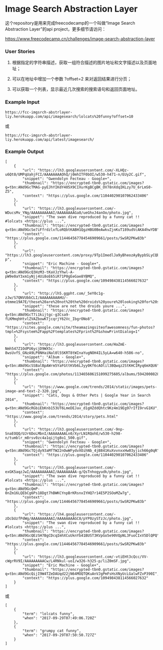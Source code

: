 # Image Search Abstraction Layer

这个repository是用来完成freecodecamp的一个叫做“Image Search Abstraction Layer”的api project，更多细节请访问：

<https://www.freecodecamp.cn/challenges/image-search-abstraction-layer>

### User Stories

1. 根据指定的字符串描述，获取一组符合描述的图片地址和文字描述以及页面地址；

2. 可以在地址中增加一个参数 ?offset=2 来对返回结果进行分页；

3. 可以获取一个列表，显示最近几次搜索的搜索语句和返回页面地址。

### Example Input

    https://fcc-imgsrch-abstrlayer-liy.herokuapp.com/api/imagesearch/lolcats%20funny?offset=10
    
或

    https://fcc-imgsrch-abstrlayer-liy.herokuapp.com/api/latest/imagesearch/

### Example Output

    [
        {
            "url": "https://lh3.googleusercontent.com/-XLHQz-u6Qt0/UMPqUahjFCI/AAAAAAAAOhQ/j0mhITF0bOI/w530-h471-n/EUy2C.gif",
            "snippet": "Gwendolyn Fecteau - Google+",
            "thumbnail": "https://encrypted-tbn0.gstatic.com/images?q=tbn:ANd9GcTMAG-pyEJhYIKdY405X9CIXurKgBCgBK_OV78nXdqIKLzy7U_6rLmS0-Z5",
            "context": "https://plus.google.com/110440290107062433406"
        },
        {
            "url": "https://lh3.googleusercontent.com/-WDucsMv_YNg/AAAAAAAAAAI/AAAAAAAAGa8/ueGhxJ4anOo/photo.jpg",
            "snippet": "The swan dive reproduced by a funny cat !! #lolcats <https://plus ...",
            "thumbnail": "https://encrypted-tbn0.gstatic.com/images?q=tbn:ANd9GcSe7iFfrdzlxfLoRQbtKABH1QgzHBG0BeAwkvZjnKuT189udVcAKA4hwYDB",
            "context": "https://plus.google.com/114464567784546909661/posts/SwSR2PKw83b"
        },
        {
            "url": "https://lh3.googleusercontent.com/proxy/9Tp1ImedlJa9yBheozAyBypbSLyCQbx5PXqHgJxiDMoUys1hmEIH9kkKan8oVQ0v5Q=s500-p",
            "snippet": "Eric Machine - Google+",
            "thumbnail": "https://encrypted-tbn0.gstatic.com/images?q=tbn:ANd9GcQ3HzM3-tKaVJzYhwl-A-pW9e0aY3xm1yNjj4Ui8oE65iR71P0gEeGae8YBMQ",
            "context": "https://plus.google.com/109498438114566027632"
        },
        {
            "url": "http://lh5.ggpht.com/_5eY0c1g-zJw/S7QNVUbbCLI/AAAAAAAAAHU/-otmme19A7E/these%20are%20not%20the%20droids%20youre%20looking%20for%20star%20wars%20picture%20funny%5B6%5D.gif",
            "snippet": "these are not the droids youre ...",
            "thumbnail": "https://encrypted-tbn0.gstatic.com/images?q=tbn:ANd9GcT7i1kijtgc-g3Csa9-fLKMmqhHtvlZVAZbowKTjcqrjY62Vc_IbgrONo8",
            "context": "https://sites.google.com/site/theamazingsiteofawesomness/fun-photos?tmpl=%2Fsystem%2Fapp%2Ftemplates%2Fprint%2F&showPrintDialog=1"
        },
        {
            "url": "https://lh3.googleusercontent.com/HaZmE-Nmh547Z1OdPU6ycjD9WX5c-8wsUvfS_GNzA9LP8NHaiNal0l5SKRT8tWInaYugNOH4IL5yLA=w640-h586-no",
            "snippet": "Album - Google+",
            "thumbnail": "https://encrypted-tbn0.gstatic.com/images?q=tbn:ANd9GcSSBalBpAWrm5YaFGttKVb6LJyy0Kf6cAOlil3BQwqz2StKHCIRyq6mXQU6",
            "context": "https://plus.google.com/photos/113465606151099275605/albums/5942000828468165681/5942000837702228370"
        },
        {
            "url": "https://www.google.com/trends/2014/static/images/pets-image-and-text-2-320.jpg",
            "snippet": "Cats, Dogs & Other Pets | Google Year in Search 2014",
            "thumbnail": "https://encrypted-tbn0.gstatic.com/images?q=tbn:ANd9GcRGbiEbKnb153UT6LmeDEJav_d1gHZddQhtc9Kz4m19Eg97rIfI9rvG1KU",
            "context": "https://www.google.com/trends/2014/story/pets.html"
        },
        {
            "url": "https://lh3.googleusercontent.com/-9np-SnaEOQQ/UJr6DoLMbnI/AAAAAAAALn0/XyrLN1RQohE/w530-h298-n/tumblr_m8rsv0zc4a1qijtg8o1_500.gif",
            "snippet": "Gwendolyn Fecteau - Google+",
            "thumbnail": "https://encrypted-tbn0.gstatic.com/images?q=tbn:ANd9GcTQjdy93aMfTW22nOwWFydvXOihNb_4jB841KuXvvnxxHw03yjich66g0qR",
            "context": "https://plus.google.com/110440290107062433406"
        },
        {
            "url": "https://lh5.googleusercontent.com/-exGK5aqzJwI/AAAAAAAAAAI/AAAAAAAAA-g/QsTnhogyudk/photo.jpg",
            "snippet": "The swan dive reproduced by a funny cat !! #lolcats <https://plus ...",
            "thumbnail": "https://encrypted-tbn0.gstatic.com/images?q=tbn:ANd9GcQmP-0nZm16LQEbCg6Ps18Dgt7hBWKCYnpBrKRsnxIYHQ7r14E5P2SOoMZw7g",
            "context": "https://plus.google.com/114464567784546909661/posts/SwSR2PKw83b"
        },
        {
            "url": "https://lh4.googleusercontent.com/-zDcbUzfPdWg/AAAAAAAAAAI/AAAAAAAAGC8/pYP0zySTzJc/photo.jpg",
            "snippet": "The swan dive reproduced by a funny cat !! #lolcats <https://plus ...",
            "thumbnail": "https://encrypted-tbn0.gstatic.com/images?q=tbn:ANd9GcQEzSH7BgCDcqImhXCuUknYb41BUST3KVpGo5e90VQpNL3FuoCIxV5DlQPQ",
            "context": "https://plus.google.com/114464567784546909661/posts/SwSR2PKw83b"
        },
        {
            "url": "https://lh3.googleusercontent.com/-vtiEHt3cQcc/VV-cWgrRV9I/AAAAAAAAACw/L4RNkul-uoI/w326-h325-p/liZ0mSF.jpg",
            "snippet": "Eric Machine - Google+",
            "thumbnail": "https://encrypted-tbn0.gstatic.com/images?q=tbn:ANd9GcQijI9W4TZeDAUqd22jN64MOQTQKuAnVJgPmFsHsXNyUcLGalwFZvP390I",
            "context": "https://plus.google.com/109498438114566027632"
        }
    ]
    
或

    [
        {
            "term": "lolcats funny",
            "when": "2017-09-29T07:49:06.720Z"
        },
        {
            "term": "grumpy cat funny",
            "when": "2017-09-29T07:50:50.727Z"
        }
    ]